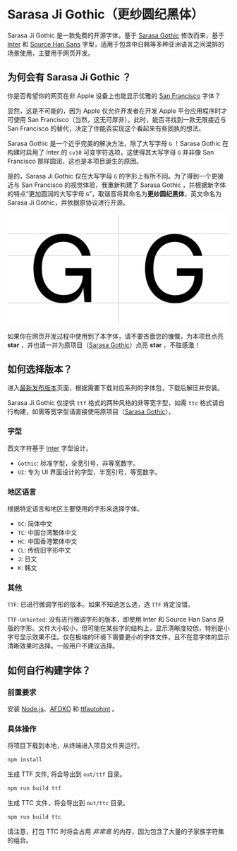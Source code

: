 # Sarasa Ji Gothic（更纱圆纪黑体）

Sarasa Ji Gothic 是一款免费的开源字体，基于 [Sarasa Gothic](https://github.com/be5invis/Sarasa-Gothic/) 修改而来，基于 [Inter](https://github.com/rsms/inter) 和 [Source Han Sans](https://github.com/adobe-fonts/source-han-sans) 字型，适用于包含中日韩等多种亚洲语言之间混排的场景使用，主要用于网页开发。

## 为何会有 Sarasa Ji Gothic ？

你是否希望你的网页在非 Apple 设备上也能显示优雅的 [San Francisco](https://developer.apple.com/fonts/) 字体？

显然，这是不可能的，因为 Apple 仅允许开发者在开发 Apple 平台应用程序时才可使用 San Francisco（当然，这无可厚非）。此时，能否寻找到一款无限接近与 San Francisco 的替代，决定了你能否实现这个看起来有些固执的想法。

Sarasa Gothic 是一个近乎完美的解决方法，除了大写字母 `G` ！Sarasa Gothic 在构建时启用了 Inter 的 `cv10` 可变字符选项，这使得其大写字母 `G` 并非像 San Francisco 那样圆润，这也是本项目诞生的原因。

是的，Sarasa Ji Gothic 仅在大写字母 `G` 的字形上有所不同。为了得到一个更接近与 San Francisco 的视觉体验，我重新构建了 Sarasa Gothic ，并根据新字体的特点“更加圆润的大写字母 `G`”，取谐音将其命名为**更纱圆纪黑体**，英文命名为 Sarasa Ji Gothic，并依据原协议进行开源。

![intro](intro.png)

如果你在网页开发过程中使用到了本字体，请不要吝啬您的慷慨，为本项目点亮 **star** ，并也请一并为原项目（[Sarasa Gothic](https://github.com/be5invis/Sarasa-Gothic/)）点亮 **star** ，不胜感激！

## 如何选择版本？

进入[最新发布版本](https://github.com/be5invis/Sarasa-Gothic/releases)页面，根据需要下载对应系列的字体包，下载后解压并安装。

Sarasa Ji Gothic 仅提供 `ttf` 格式的两种风格的非等宽字型，如需 `ttc` 格式请自行构建，如需等宽字型请直接使用原项目（[Sarasa Gothic](https://github.com/be5invis/Sarasa-Gothic/)）。

### 字型

西文字符基于 [Inter](https://github.com/rsms/inter) 字型设计。

  - `Gothic`: 标准字型，全宽引号，非等宽数字。
  - `UI`: 专为 UI 界面设计的字型，半宽引号，等宽数字。

### 地区语言

根据特定语言和地区主要使用的字形来选择字体。

- `SC`: 简体中文
- `TC`: 中国台湾繁体中文
- `HC`: 中国香港繁体中文
- `CL`: 传统旧字形中文
- `J`: 日文
- `K`: 韩文

### 其他

`TTF`: 已进行微调字形的版本。如果不知道怎么选，选 `TTF` 肯定没错。

`TTF-Unhinted`: 没有进行微调字形的版本，即使用 Inter 和 Source Han Sans 原版的字形。文件大小较小，但可能在某些字的结构上，显示清晰度较低，特别是小字号显示效果不佳。仅在极端的环境下需要更小的字体文件，且不在意字体的显示清晰效果时选择。一般用户不建议选择。

## 如何自行构建字体？

### 前置要求

安装 [Node.js](https://nodejs.org/en/)、[AFDKO](https://github.com/adobe-type-tools/afdko) 和 [ttfautohint](https://www.freetype.org/ttfautohint) 。

### 具体操作

将项目下载到本地，从终端进入项目文件夹运行。

```bash
npm install
```

生成 TTF 文件, 将会导出到 `out/ttf` 目录。

```bash
npm run build ttf
```

生成 TTC 文件，将会导出到 `out/ttc` 目录。

```bash
npm run build ttc
```

请注意，打包 TTC 时将会占用 *非常高* 的内存，因为包含了大量的子家族字符集的组合。
